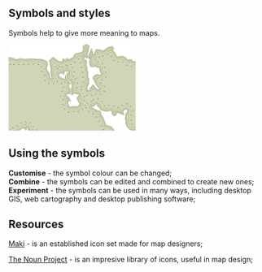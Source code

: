 ## Symbols and styles

Symbols help to give more meaning to maps. 

![forest](https://github.com/Cezar92/ro-cartostyles/blob/master/samples/sample_forest.png)

## Using the symbols

**Customise** - the symbol colour can be changed;  
**Combine** - the symbols can be edited and combined to create new ones;  
**Experiment** - the symbols can be used in many ways, including desktop GIS, web cartography and desktop publishing software;

## Resources

[Maki](https://www.mapbox.com/maki-icons/) - is an established icon set made for map designers;  

[The Noun Project](https://thenounproject.com/) - is an impresive library of icons, useful in map design;
